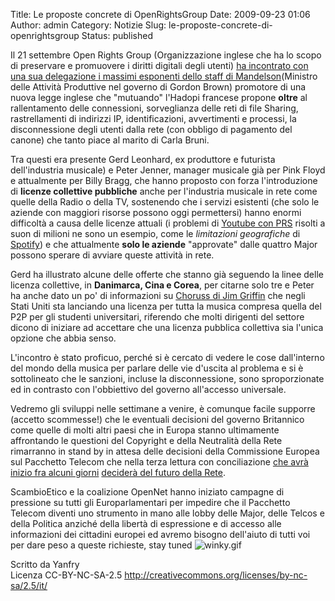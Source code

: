 Title: Le proposte concrete di OpenRightsGroup
Date: 2009-09-23 01:06
Author: admin
Category: Notizie
Slug: le-proposte-concrete-di-openrightsgroup
Status: published

Il 21 settembre Open Rights Group (Organizzazione inglese che ha lo scopo di preservare e promuovere i diritti digitali degli utenti) [ha incontrato con una sua delegazione i massimi esponenti dello staff di Mandelson](http://www.openrightsgroup.org/blog/2009/disconnection-giving-some-reals-answers-to-mandelsons-staff)(Ministro delle Attività Produttive nel governo di Gordon Brown) promotore di una nuova legge inglese che "mutuando" l'Hadopi francese propone **oltre** al rallentamento delle connessioni, sorveglianza delle reti di file Sharing, rastrellamenti di indirizzi IP, identificazioni, avvertimenti e processi, la disconnessione degli utenti dalla rete (con obbligo di pagamento del canone) che tanto piace al marito di Carla Bruni.

Tra questi era presente Gerd Leonhard, ex produttore e futurista dell'industria musicale) e Peter Jenner, manager musicale già per Pink Floyd e attualmente per Billy Bragg, che hanno proposto con forza l'introduzione di **licenze collettive pubbliche** anche per l'industria musicale in rete come quelle della Radio o della TV, sostenendo che i servizi esistenti (che solo le aziende con maggiori risorse possono oggi permettersi) hanno enormi difficoltà a causa delle licenze attuali (i problemi di [Youtube con PRS](http://punto-informatico.it/2702037/PI/News/youtube-ritorno-dei-videoclip.aspx) risolti a suon di milioni ne sono un esempio, come le *limitazioni geografiche* di [Spotify](http://mytech.it/web/2009/09/07/iphone-spotify-e-finalmente-sullapp-store/)) e che attualmente **solo le aziende** "approvate" dalle quattro Major possono sperare di avviare queste attività in rete.

Gerd ha illustrato alcune delle offerte che stanno già seguendo la linee delle licenza collettive, in **Danimarca, Cina e Corea**, per citarne solo tre e Peter ha anche dato un po' di informazioni su [Choruss di Jim Griffin](http://www.onep2p.it/09/01/2009/p2p-in-universita-la-tassa-e-nella-retta/) che negli Stati Uniti sta lanciando una licenza per tutta la musica compresa quella del P2P per gli studenti universitari, riferendo che molti dirigenti del settore dicono di iniziare ad accettare che una licenza pubblica collettiva sia l'unica opzione che abbia senso.

L'incontro è stato proficuo, perché si è cercato di vedere le cose dall'interno del mondo della musica per parlare delle vie d'uscita al problema e si è sottolineato che le sanzioni, incluse la disconnessione, sono sproporzionate ed in contrasto con l'obbiettivo del governo all'accesso universale.

Vedremo gli sviluppi nelle settimane a venire, è comunque facile supporre (accetto scommesse!) che le eventuali decisioni del governo Britannico come quelle di molti altri paesi che in Europa stanno ultimamente affrontando le questioni del Copyright e della Neutralità della Rete rimarranno in stand by in attesa delle decisioni della Commissione Europea sul Pacchetto Telecom che nella terza lettura con conciliazione [che avrà inizio fra alcuni giorni](http://www.laquadrature.net/en/why-would-eu-sacrifice-internet-freedoms) [deciderà del futuro della Rete](http://blog.tntvillage.scambioetico.org/?p=3511).

ScambioEtico e la coalizione OpenNet hanno iniziato campagne di pressione su tutti gli Europarlamentari per impedire che il Pacchetto Telecom diventi uno strumento in mano alle lobby delle Major, delle Telcos e della Politica anziché della libertà di espressione e di accesso alle informazioni dei cittadini europei ed avremo bisogno dell'aiuto di tutti voi per dare peso a queste richieste, stay tuned <!--emo&#038;;)-->![winky.gif](http://forum.tntvillage.scambioetico.org/tntforum/html/emoticons/winky.gif)<!--endemo-->

<div>

Scritto da Yanfry  
Licenza CC-BY-NC-SA-2.5 <http://creativecommons.org/licenses/by-nc-sa/2.5/it/>

</div>
